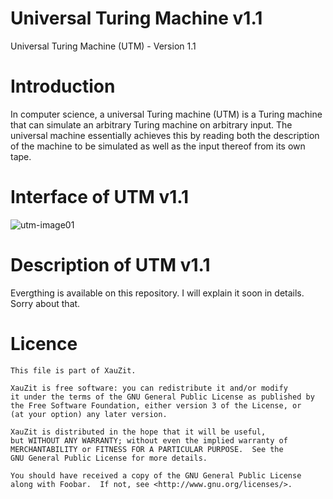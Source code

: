# Universal Turing Machine v1.1
Universal Turing Machine (UTM) - Version 1.1

# Introduction
In computer science, a universal Turing machine (UTM) is a Turing machine that can simulate an arbitrary Turing machine on arbitrary input. The universal machine essentially achieves this by reading both the description of the machine to be simulated as well as the input thereof from its own tape.

# Interface of UTM v1.1
![utm-image01](https://cloud.githubusercontent.com/assets/26347107/24378748/82b9a0f6-135d-11e7-89b8-8a6dabff5ff5.png)

# Description of UTM v1.1
Evergthing is available on this repository. I will explain it soon in details. Sorry about that.

# Licence
    This file is part of XauZit.

    XauZit is free software: you can redistribute it and/or modify
    it under the terms of the GNU General Public License as published by
    the Free Software Foundation, either version 3 of the License, or
    (at your option) any later version.

    XauZit is distributed in the hope that it will be useful,
    but WITHOUT ANY WARRANTY; without even the implied warranty of
    MERCHANTABILITY or FITNESS FOR A PARTICULAR PURPOSE.  See the
    GNU General Public License for more details.

    You should have received a copy of the GNU General Public License
    along with Foobar.  If not, see <http://www.gnu.org/licenses/>.
